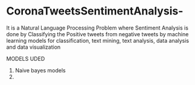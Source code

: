 # CoronaTweetsSentimentAnalysis-

It is a Natural Language Processing Problem where Sentiment Analysis is done by Classifying the Positive tweets from negative tweets by machine learning models for classification, text mining, text analysis, data analysis and data visualization


MODELS UDED

1) Naive bayes models
2) 

